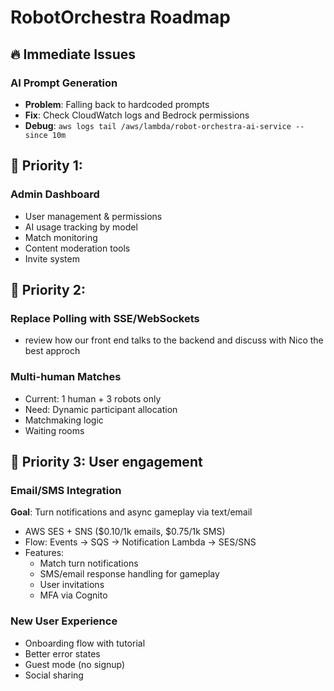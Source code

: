 # RobotOrchestra Roadmap

## 🔥 Immediate Issues

### AI Prompt Generation

- **Problem**: Falling back to hardcoded prompts
- **Fix**: Check CloudWatch logs and Bedrock permissions
- **Debug**: `aws logs tail /aws/lambda/robot-orchestra-ai-service --since 10m`

## 🎯 Priority 1:

### Admin Dashboard

- User management & permissions
- AI usage tracking by model
- Match monitoring
- Content moderation tools
- Invite system

## 🎯 Priority 2:

### Replace Polling with SSE/WebSockets

- review how our front end talks to the backend and discuss with Nico the best approch

### Multi-human Matches

- Current: 1 human + 3 robots only
- Need: Dynamic participant allocation
- Matchmaking logic
- Waiting rooms

## 🎯 Priority 3: User engagement

### Email/SMS Integration

**Goal**: Turn notifications and async gameplay via text/email

- AWS SES + SNS ($0.10/1k emails, $0.75/1k SMS)
- Flow: Events → SQS → Notification Lambda → SES/SNS
- Features:
  - Match turn notifications
  - SMS/email response handling for gameplay
  - User invitations
  - MFA via Cognito

### New User Experience

- Onboarding flow with tutorial
- Better error states
- Guest mode (no signup)
- Social sharing

